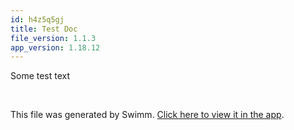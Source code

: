 ```yaml
---
id: h4z5q5gj
title: Test Doc
file_version: 1.1.3
app_version: 1.18.12
---
```


Some test text

<br/>

This file was generated by Swimm. [Click here to view it in the app](https://app.swimm.io/repos/Z2l0aHViJTNBJTNBYWJhcC11bml0LXJ1bm5lci1jaSUzQSUzQWNvbGJ5aGVtb25k/docs/h4z5q5gj).
